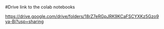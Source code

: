 #Drive link to the colab notebooks

https://drive.google.com/drive/folders/18rZ7eRGpJRK9KCaFSCYXKz5Gzo9ya-Bi?usp=sharing

